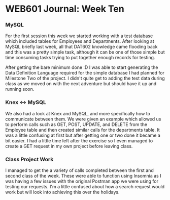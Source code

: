 # WEB601 Journal: Week Ten

### MySQL
For the first session this week we started working with a test database which included tables for Employees and Departments. After looking at MySQL briefly last week, all that DAT602 knowledge came flooding back and this was a pretty simple task, although it can be one of those simple but time consuming tasks trying to put together enough records for testing.

After getting the bare minimum done :D I was able to start generating the Data Definition Language required for the simple database I had planned for Milestone Two of the project. I didn't quite get to adding the test data during class as we moved on with the next adventure but should have it up and running soon.

### Knex <-> MySQL
We also had a look at Knex and MySQL, and more specifically how to communicate between them. We were given an example which allowed us to perform calls such as GET, POST, UPDATE, and DELETE from the Employee table and then created similar calls for the departments table. It was a little confusing at first but after getting one or two done it became a bit easier.
I had a little time left after the exercise so I even managed to create a GET request in my own project before leaving class.

### Class Project Work
I managed to get the a variety of calls completed between the first and second class of the week. These were able to function using Insomnia as I was having a few issues with the original Postman app we were using for testing our requests. I'm a little confused about how a search request would work but will look into achieving this over the holidays.